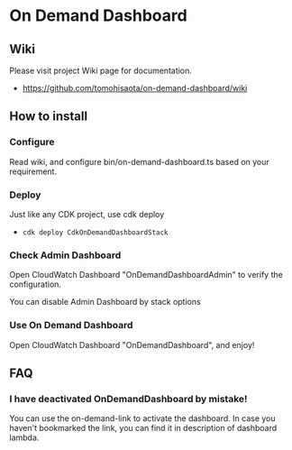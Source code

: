 # On Demand Dashboard

## Wiki
Please visit project Wiki page for documentation.
* https://github.com/tomohisaota/on-demand-dashboard/wiki

## How to install
### Configure
Read wiki, and configure bin/on-demand-dashboard.ts based on your requirement.

### Deploy
Just like any CDK project, use cdk deploy
* `cdk deploy CdkOnDemandDashboardStack`

### Check Admin Dashboard
Open CloudWatch Dashboard "OnDemandDashboardAdmin" to verify the configuration.

You can disable Admin Dashboard by stack options

### Use On Demand Dashboard
Open CloudWatch Dashboard "OnDemandDashboard", and enjoy!

## FAQ
### I have deactivated OnDemandDashboard by mistake!
You can use the on-demand-link to activate the dashboard.
In case you haven't bookmarked the link, you can find it in description of dashboard lambda.

